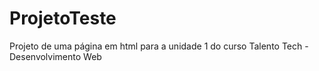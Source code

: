 # ProjetoTeste
 Projeto de uma página em html para a unidade 1 do curso Talento Tech - Desenvolvimento Web
